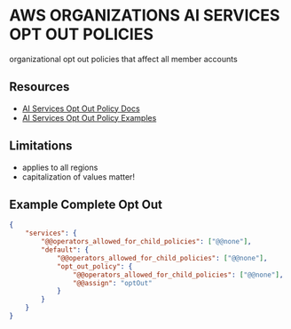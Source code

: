 # AWS ORGANIZATIONS AI SERVICES OPT OUT POLICIES
organizational opt out policies that affect all member accounts

## Resources
- [AI Services Opt Out Policy Docs](https://docs.aws.amazon.com/organizations/latest/userguide/orgs_manage_policies_ai-opt-out.html)
- [AI Services Opt Out Policy Examples](https://docs.aws.amazon.com/organizations/latest/userguide/orgs_manage_policies_ai-opt-out_syntax.html)

## Limitations
- applies to all regions
- capitalization of values matter!

## Example Complete Opt Out

```json
{
    "services": {
        "@@operators_allowed_for_child_policies": ["@@none"],
        "default": {
            "@@operators_allowed_for_child_policies": ["@@none"],
            "opt_out_policy": {
                "@@operators_allowed_for_child_policies": ["@@none"],
                "@@assign": "optOut"
            }
        }
    }
}
```